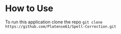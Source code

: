 # How to Use

To run this application clone the repo ```git clone https://github.com/Platense61/Spell-Correction.git```
